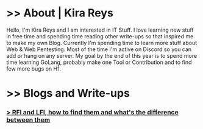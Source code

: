 # >> About | Kira Reys

Hello, I'm Kira Reys and I am interested in IT Stuff. I love learning new stuff in free time and spending time reading other write-ups so that inspired me to make my own Blog. Currently I'm spending time to learn more stuff about Web & Web Pentesting. Most of the time I'm active on Discord so you can add or hang on any server. My goal by the end of this year is to spend more time learning GoLang, probably make one Tool or Contribution and to find few more bugs on H1.

# >> Blogs and Write-ups

### <a href="/"> > RFI and LFI, how to find them and what's the difference between them </a>

